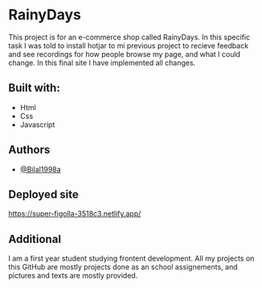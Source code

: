 # RainyDays

This project is for an e-commerce shop called RainyDays. In this specific task I was told to install hotjar to mi previous project to recieve feedback and see recordings for how people browse my page, and what I could change. In this final site I have implemented all changes.

## Built with:

- Html
- Css
- Javascript

## Authors

- [@Bilal1998a](https://www.github.com/bilal1998a)

## Deployed site

https://super-figolla-3518c3.netlify.app/

## Additional

I am a first year student studying frontent development. All my projects on this GitHub are mostly projects done as an school assignements, and pictures and texts are mostly provided.
